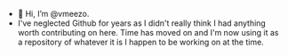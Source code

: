 - 👋 Hi, I’m @vmeezo.  
- I've neglected Github for years as I didn't really think I had anything worth contributing on here.  Time has moved on and I'm now using it as a repository of whatever it is I happen to be working on at the time.

<!---
vmeezo/vmeezo is a ✨ special ✨ repository because its `README.md` (this file) appears on your GitHub profile.
You can click the Preview link to take a look at your changes.
--->
